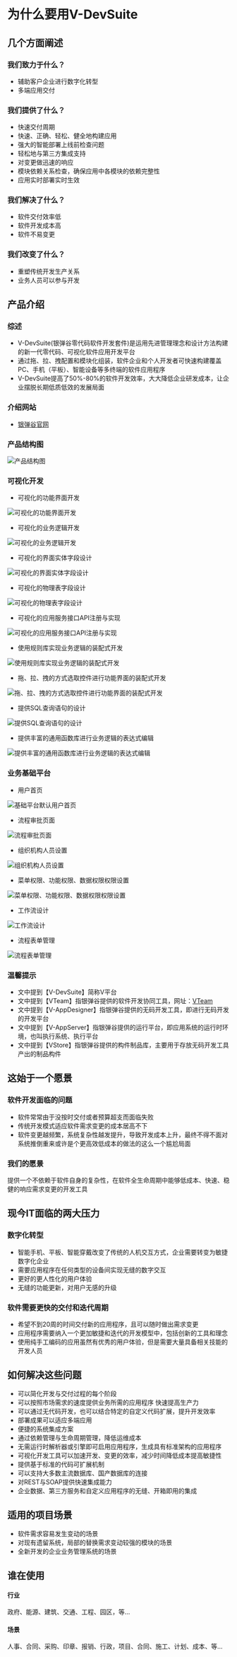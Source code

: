# 为什么要用V-DevSuite

## 几个方面阐述

### 我们致力于什么？

* 辅助客户企业进行数字化转型
* 多端应用交付

### 我们提供了什么？

* 快速交付周期
* 快速、正确、轻松、健全地构建应用
* 强大的智能部署上线前检查问题
* 轻松地与第三方集成支持
* 对变更做迅速的响应
* 模块依赖关系检查，确保应用中各模块的依赖完整性
* 应用实时部署实时生效

### 我们解决了什么？

* 软件交付效率低
* 软件开发成本高
* 软件不易变更

### 我们改变了什么？

* 重塑传统开发生产关系
* 业务人员可以参与开发

## 产品介绍

### 综述

* V-DevSuite\(银弹谷零代码软件开发套件\)是运用先进管理理念和设计方法构建的新一代零代码、可视化软件应用开发平台
* 通过拖、拉、拽配置和模块化组装，软件企业和个人开发者可快速构建覆盖PC、手机（平板）、智能设备等多终端的软件应用程序
* V-DevSuite提高了50%-80%的软件开发效率，大大降低企业研发成本，让企业摆脱长期低质低效的发展局面

### 介绍网站

* [银弹谷官网](www.yindangu.com)

### 产品结构图

![&#x4EA7;&#x54C1;&#x7ED3;&#x6784;&#x56FE;](../../.gitbook/assets/image%20%2873%29.png)

### 可视化开发

* 可视化的功能界面开发

![&#x53EF;&#x89C6;&#x5316;&#x7684;&#x529F;&#x80FD;&#x754C;&#x9762;&#x5F00;&#x53D1;](../../.gitbook/assets/image%20%2878%29.png)

* 可视化的业务逻辑开发

![&#x53EF;&#x89C6;&#x5316;&#x7684;&#x4E1A;&#x52A1;&#x903B;&#x8F91;&#x5F00;&#x53D1;](../../.gitbook/assets/image%20%2860%29.png)

* 可视化的界面实体字段设计

![&#x53EF;&#x89C6;&#x5316;&#x7684;&#x754C;&#x9762;&#x5B9E;&#x4F53;&#x5B57;&#x6BB5;&#x8BBE;&#x8BA1;](../../.gitbook/assets/image%20%2869%29.png)

* 可视化的物理表字段设计

![&#x53EF;&#x89C6;&#x5316;&#x7684;&#x7269;&#x7406;&#x8868;&#x5B57;&#x6BB5;&#x8BBE;&#x8BA1;](../../.gitbook/assets/image%20%2857%29.png)

* 可视化的应用服务接口API注册与实现

![&#x53EF;&#x89C6;&#x5316;&#x7684;&#x5E94;&#x7528;&#x670D;&#x52A1;&#x63A5;&#x53E3;API&#x6CE8;&#x518C;&#x4E0E;&#x5B9E;&#x73B0;](../../.gitbook/assets/image%20%2867%29.png)

* 使用规则库实现业务逻辑的装配式开发

![&#x4F7F;&#x7528;&#x89C4;&#x5219;&#x5E93;&#x5B9E;&#x73B0;&#x4E1A;&#x52A1;&#x903B;&#x8F91;&#x7684;&#x88C5;&#x914D;&#x5F0F;&#x5F00;&#x53D1;](../../.gitbook/assets/image%20%2872%29.png)

* 拖、拉、拽的方式选取控件进行功能界面的装配式开发

![&#x62D6;&#x3001;&#x62C9;&#x3001;&#x62FD;&#x7684;&#x65B9;&#x5F0F;&#x9009;&#x53D6;&#x63A7;&#x4EF6;&#x8FDB;&#x884C;&#x529F;&#x80FD;&#x754C;&#x9762;&#x7684;&#x88C5;&#x914D;&#x5F0F;&#x5F00;&#x53D1;](../../.gitbook/assets/image%20%2856%29.png)

* 提供SQL查询语句的设计

![&#x63D0;&#x4F9B;SQL&#x67E5;&#x8BE2;&#x8BED;&#x53E5;&#x7684;&#x8BBE;&#x8BA1;](../../.gitbook/assets/image%20%2866%29.png)

* 提供丰富的通用函数库进行业务逻辑的表达式编辑

![&#x63D0;&#x4F9B;&#x4E30;&#x5BCC;&#x7684;&#x901A;&#x7528;&#x51FD;&#x6570;&#x5E93;&#x8FDB;&#x884C;&#x4E1A;&#x52A1;&#x903B;&#x8F91;&#x7684;&#x8868;&#x8FBE;&#x5F0F;&#x7F16;&#x8F91;](../../.gitbook/assets/image%20%2875%29.png)

### 业务基础平台

* 用户首页

![&#x57FA;&#x7840;&#x5E73;&#x53F0;&#x9ED8;&#x8BA4;&#x7528;&#x6237;&#x9996;&#x9875;](../../.gitbook/assets/image%20%2859%29.png)

* 流程审批页面

![&#x6D41;&#x7A0B;&#x5BA1;&#x6279;&#x9875;&#x9762;](../../.gitbook/assets/image%20%2871%29.png)

* 组织机构人员设置

![&#x7EC4;&#x7EC7;&#x673A;&#x6784;&#x4EBA;&#x5458;&#x8BBE;&#x7F6E;](../../.gitbook/assets/image%20%2855%29.png)

* 菜单权限、功能权限、数据权限权限设置

![&#x83DC;&#x5355;&#x6743;&#x9650;&#x3001;&#x529F;&#x80FD;&#x6743;&#x9650;&#x3001;&#x6570;&#x636E;&#x6743;&#x9650;&#x6743;&#x9650;&#x8BBE;&#x7F6E;](../../.gitbook/assets/image%20%2865%29.png)

* 工作流设计

![&#x5DE5;&#x4F5C;&#x6D41;&#x8BBE;&#x8BA1;](../../.gitbook/assets/image%20%2877%29.png)

* 流程表单管理

![&#x6D41;&#x7A0B;&#x8868;&#x5355;&#x7BA1;&#x7406;](../../.gitbook/assets/image%20%2876%29.png)

### 温馨提示

* 文中提到【V-DevSuite】简称V平台
* 文中提到【VTeam】指银弹谷提供的软件开发协同工具，网址：[VTeam](http://team.yindangu.com)
* 文中提到【V-AppDesigner】指银弹谷提供的无码开发工具，即进行无码开发的开发平台
* 文中提到【V-AppServer】指银弹谷提供的运行平台，即应用系统的运行时环境，也叫执行系统、执行平台
* 文中提到【VStore】指银弹谷提供的构件制品库，主要用于存放无码开发工具产出的制品构件

## 这始于一个愿景

### 软件开发面临的问题

* 软件常常由于没按时交付或者预算超支而面临失败
* 传统开发模式适应软件需求变更的成本居高不下
* 软件变更越频繁，系统复杂性越发提升，导致开发成本上升，最终不得不面对系统推倒重来或许是个更高效低成本的做法的这么一个尴尬局面

### 我们的愿景

提供一个不依赖于软件自身的复杂性，在软件全生命周期中能够低成本、快速、稳健的响应需求变更的开发工具

## 现今IT面临的两大压力

### 数字化转型

* 智能手机、平板、智能穿戴改变了传统的人机交互方式，企业需要转变为敏捷数字化企业
* 需要应用程序在任何类型的设备间实现无缝的数字交互
* 更好的更人性化的用户体验
* 无缝的功能更新，对用户无感的升级

### 软件需要更快的交付和迭代周期

* 希望不到20周的时间交付新的应用程序，且可以随时做出需求变更
* 应用程序需要纳入一个更加敏捷和迭代的开发模型中，包括创新的工具和理念
* 使用纯手工编码的应用虽然有优秀的用户体验，但是需要大量具备相关技能的开发人员

## 如何解决这些问题

* 可以简化开发与交付过程的每个阶段 
* 可以按照市场需求的速度提供业务所需的应用程序 快速提高生产力 
* 可以通过无代码开发，也可以结合特定的自定义代码扩展，提升开发效率 
* 部署成果可以适应多端应用 
* 便捷的系统集成方案 
* 通过依赖管理与生命周期管理，降低运维成本 
* 无需运行时解析器或引擎即可启用应用程序，生成具有标准架构的应用程序
*  可视化开发工具可以加速开发、变更的效率，减少时间降低成本提高敏捷性 
* 提供基于标准的代码可扩展机制 
* 可以支持大多数主流数据库、国产数据库的连接 
* 对REST与SOAP提供快速集成能力 
* 企业数据、第三方服务和自定义应用程序的无缝、开箱即用的集成

## 适用的项目场景

* 软件需求容易发生变动的场景 
* 对现有遗留系统，局部的替换需求变动较强的模块的场景
* 全新开发的企业业务管理系统的场景



## 谁在使用

#### 行业

政府、能源、建筑、交通、工程、园区，等...

#### 场景

人事、合同、采购、印章、报销、行政，项目、合同、施工、计划、成本、等...



